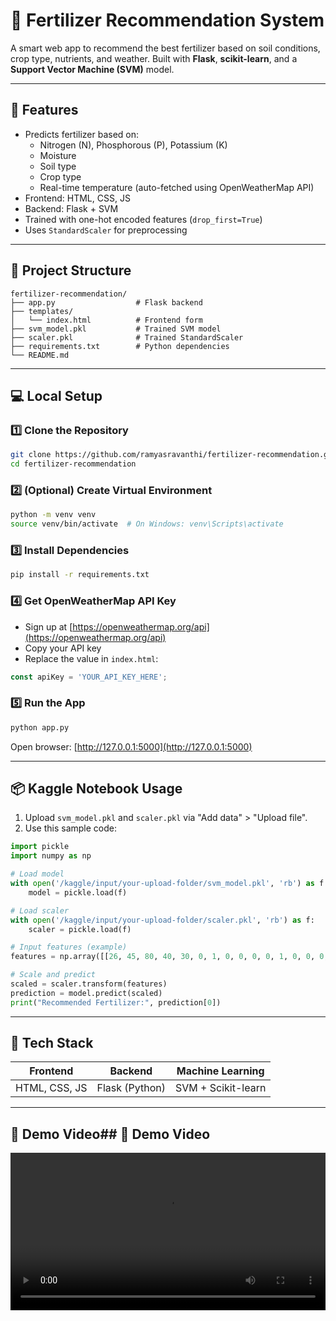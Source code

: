 # 🌾 Fertilizer Recommendation System

A smart web app to recommend the best fertilizer based on soil conditions, crop type, nutrients, and weather. Built with **Flask**, **scikit-learn**, and a **Support Vector Machine (SVM)** model.

---

## 🚀 Features

- Predicts fertilizer based on:
  - Nitrogen (N), Phosphorous (P), Potassium (K)
  - Moisture
  - Soil type
  - Crop type
  - Real-time temperature (auto-fetched using OpenWeatherMap API)
- Frontend: HTML, CSS, JS
- Backend: Flask + SVM
- Trained with one-hot encoded features (`drop_first=True`)
- Uses `StandardScaler` for preprocessing

---

## 📁 Project Structure

```
fertilizer-recommendation/
├── app.py                  # Flask backend
├── templates/
│   └── index.html          # Frontend form
├── svm_model.pkl           # Trained SVM model
├── scaler.pkl              # Trained StandardScaler
├── requirements.txt        # Python dependencies
└── README.md
```

---

## 💻 Local Setup

### 1️⃣ Clone the Repository
```bash
git clone https://github.com/ramyasravanthi/fertilizer-recommendation.git
cd fertilizer-recommendation
```

### 2️⃣ (Optional) Create Virtual Environment
```bash
python -m venv venv
source venv/bin/activate  # On Windows: venv\Scripts\activate
```

### 3️⃣ Install Dependencies
```bash
pip install -r requirements.txt
```

### 4️⃣ Get OpenWeatherMap API Key
- Sign up at [https://openweathermap.org/api](https://openweathermap.org/api)
- Copy your API key
- Replace the value in `index.html`:

```javascript
const apiKey = 'YOUR_API_KEY_HERE';
```

### 5️⃣ Run the App
```bash
python app.py
```

Open browser: [http://127.0.0.1:5000](http://127.0.0.1:5000)

---

## 📦 Kaggle Notebook Usage

1. Upload `svm_model.pkl` and `scaler.pkl` via "Add data" > "Upload file".
2. Use this sample code:

```python
import pickle
import numpy as np

# Load model
with open('/kaggle/input/your-upload-folder/svm_model.pkl', 'rb') as f:
    model = pickle.load(f)

# Load scaler
with open('/kaggle/input/your-upload-folder/scaler.pkl', 'rb') as f:
    scaler = pickle.load(f)

# Input features (example)
features = np.array([[26, 45, 80, 40, 30, 0, 1, 0, 0, 0, 0, 1, 0, 0, 0, 0, 0, 0, 0]])

# Scale and predict
scaled = scaler.transform(features)
prediction = model.predict(scaled)
print("Recommended Fertilizer:", prediction[0])
```

---

## 🧠 Tech Stack

| Frontend        | Backend       | Machine Learning |
|----------------|---------------|------------------|
| HTML, CSS, JS  | Flask (Python) | SVM + Scikit-learn |

---
## 🎥 Demo Video## 🎥 Demo Video

<video width="100%" controls>
  <source src="./demo_video.mp4" type="video/mp4">
  Your browser does not support the video tag.
</video>


